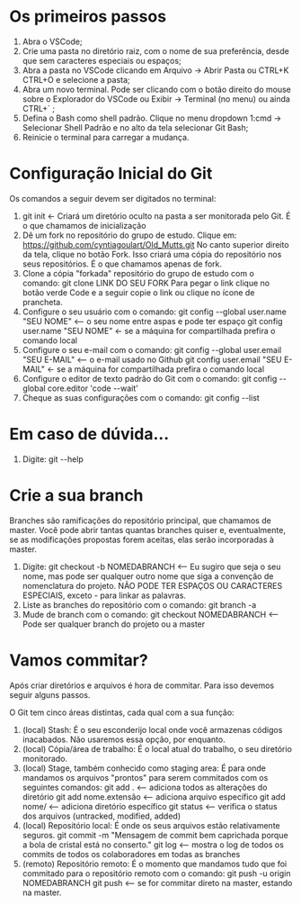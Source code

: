 # Os primeiros passos

1. Abra o VSCode; 
2. Crie uma pasta no diretório raiz, com o nome de sua preferência, desde que sem caracteres especiais ou espaços;
3. Abra a pasta no VSCode clicando em Arquivo -> Abrir Pasta ou CTRL+K CTRL+O e selecione a pasta; 
4. Abra um novo terminal. Pode ser clicando com o botão direito do mouse sobre o Explorador do VSCode ou Exibir -> Terminal (no menu) ou ainda CTRL+` ;
5. Defina o Bash como shell padrão. Clique no menu dropdown 1:cmd -> Selecionar Shell Padrão e no alto da tela selecionar Git Bash;
6. Reinicie o terminal para carregar a mudança.

# Configuração Inicial do Git

Os comandos a seguir devem ser digitados no terminal:

1. git init <- Criará um diretório oculto na pasta a ser monitorada pelo Git. É o que chamamos de inicialização
2. Dê um fork no repositório do grupo de estudo. Clique em:
   https://github.com/cyntiagoulart/Old_Mutts.git
   No canto superior direito da tela, clique no botão Fork. Isso criará uma cópia do repositório nos seus repositórios. É o que chamamos apenas de fork.
3. Clone a cópia "forkada" repositório do grupo de estudo com o comando:
   git clone LINK DO SEU FORK
   Para pegar o link clique no botão verde Code e a seguir copie o link ou clique no ícone de prancheta.
4. Configure o seu usuário com o comando:
   git config --global user.name "SEU NOME" <-- o seu nome entre aspas e pode ter espaço
   git config user.name "SEU NOME" <- se a máquina for compartilhada prefira o comando local
5. Configure o seu e-mail com o comando:
   git config --global user.email "SEU E-MAIL" <-- o e-mail usado no Github
   git config user.email "SEU E-MAIL" <- se a máquina for compartilhada prefira o comando local
6. Configure o editor de texto padrão do Git com o comando:
   git config --global core.editor 'code --wait'
7. Cheque as suas configurações com o comando:
   git config --list

# Em caso de dúvida...

1. Digite:
   git --help

# Crie a sua branch

Branches são ramificações do repositório principal, que chamamos de master. Você pode abrir tantas quantas branches quiser e, eventualmente, se as modificações propostas forem aceitas, elas serão incorporadas à master.

1. Digite:
   git checkout -b NOMEDABRANCH <-- Eu sugiro que seja o seu nome, mas pode ser qualquer outro nome que siga a convenção de nomenclatura do projeto. NÃO PODE TER ESPAÇOS OU CARACTERES ESPECIAIS, exceto - para linkar as palavras.
2. Liste as branches do repositório com o comando:
   git branch -a
3. Mude de branch com o comando:
   git checkout NOMEDABRANCH <-- Pode ser qualquer branch do projeto ou a master

# Vamos commitar?

Após criar diretórios e arquivos é hora de commitar. Para isso devemos seguir alguns passos.

O Git tem cinco áreas distintas, cada qual com a sua função:
1. (local) Stash:
   É o seu esconderijo local onde você armazenas códigos inacabados. Não usaremos essa opção, por enquanto.
2. (local) Cópia/área de trabalho:
   É o local atual do trabalho, o seu diretório monitorado.
3. (local) Stage, também conhecido como staging area:
   É para onde mandamos os arquivos "prontos" para serem commitados com os seguintes comandos:
   git add . <-- adiciona todos as alterações do diretório
   git add nome.extensão <-- adiciona arquivo específico
   git add nome/ <-- adiciona diretório específico
   git status <-- verifica o status dos arquivos (untracked, modified, added)
4. (local) Repositório local:
   É onde os seus arquivos estão relativamente seguros.
   git commit -m "Mensagem de commit bem caprichada porque a bola de cristal está no conserto."
   git log <-- mostra o log de todos os commits de todos os colaboradores em todas as branches
5. (remoto) Repositório remoto:
   É o momento que mandamos tudo que foi commitado para o repositório remoto com o comando:
   git push -u origin NOMEDABRANCH
   git push <-- se for commitar direto na master, estando na master.

   


   
    




